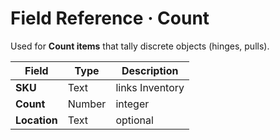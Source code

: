 <!-- docs/reference/field-definitions/count.md -->
# Field Reference · Count

Used for **Count items** that tally discrete objects (hinges, pulls).

| Field | Type | Description |
|-------|------|-------------|
| **SKU** | Text | links Inventory |
| **Count** | Number | integer |
| **Location** | Text | optional |

